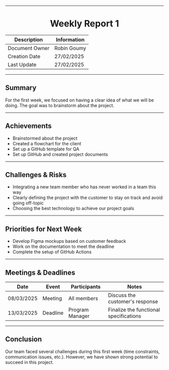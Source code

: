 
<div align="center">

---

# **Weekly Report 1** 


| Description    | Information   |
| -------------- | ------------- |
| Document Owner | Robin Goumy   |
| Creation Date  | 27/02/2025    |
| Last Update    | 27/02/2025    |

</div>

---

## **Summary**  

For the first week, we focused on having a clear idea of what we will be doing. The goal was to brainstorm about the project.  

---

## **Achievements**  

- Brainstormed about the project  
- Created a flowchart for the client  
- Set up a GitHub template for QA  
- Set up GitHub and created project documents  

---

## **Challenges & Risks**  

- Integrating a new team member who has never worked in a team this way  
- Clearly defining the project with the customer to stay on track and avoid going off-topic  
- Choosing the best technology to achieve our project goals  

---

## **Priorities for Next Week**  

- Develop Figma mockups based on customer feedback  
- Work on the documentation to meet the deadline  
- Complete the setup of GitHub Actions  

---

## **Meetings & Deadlines**  

| Date       | Event     | Participants    | Notes                                |
|------------|----------|-----------------|--------------------------------------|
| 08/03/2025 | Meeting  | All members     | Discuss the customer's response      |
| 13/03/2025 | Deadline | Program Manager | Finalize the functional specifications |

---

## **Conclusion**  

Our team faced several challenges during this first week (time constraints, communication issues, etc.). However, we have shown strong potential to succeed in this project.  
